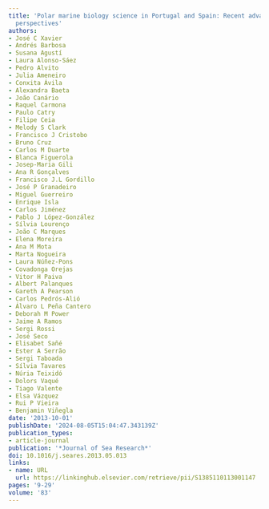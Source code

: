```yaml
---
title: 'Polar marine biology science in Portugal and Spain: Recent advances and future
  perspectives'
authors:
- José C Xavier
- Andrés Barbosa
- Susana Agustí
- Laura Alonso-Sáez
- Pedro Alvito
- Julia Ameneiro
- Conxita Ávila
- Alexandra Baeta
- João Canário
- Raquel Carmona
- Paulo Catry
- Filipe Ceia
- Melody S Clark
- Francisco J Cristobo
- Bruno Cruz
- Carlos M Duarte
- Blanca Figuerola
- Josep-Maria Gili
- Ana R Gonçalves
- Francisco J.L Gordillo
- José P Granadeiro
- Miguel Guerreiro
- Enrique Isla
- Carlos Jiménez
- Pablo J López-González
- Sílvia Lourenço
- João C Marques
- Elena Moreira
- Ana M Mota
- Marta Nogueira
- Laura Núñez-Pons
- Covadonga Orejas
- Vitor H Paiva
- Albert Palanques
- Gareth A Pearson
- Carlos Pedrós-Alió
- Álvaro L Peña Cantero
- Deborah M Power
- Jaime A Ramos
- Sergi Rossi
- José Seco
- Elisabet Sañé
- Ester A Serrão
- Sergi Taboada
- Sílvia Tavares
- Núria Teixidó
- Dolors Vaqué
- Tiago Valente
- Elsa Vázquez
- Rui P Vieira
- Benjamin Viñegla
date: '2013-10-01'
publishDate: '2024-08-05T15:04:47.343139Z'
publication_types:
- article-journal
publication: '*Journal of Sea Research*'
doi: 10.1016/j.seares.2013.05.013
links:
- name: URL
  url: https://linkinghub.elsevier.com/retrieve/pii/S1385110113001147
pages: '9-29'
volume: '83'
---
```

